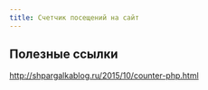 ```yaml
---
title: Счетчик посещений на сайт
---
```



## Полезные ссылки
<http://shpargalkablog.ru/2015/10/counter-php.html>
